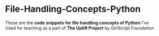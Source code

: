 # File-Handling-Concepts-Python
These are the **code snippets for file handling concepts of Python** I've Used for teaching as a part of **The Uplift Project** by *GirlScript Foundation*
